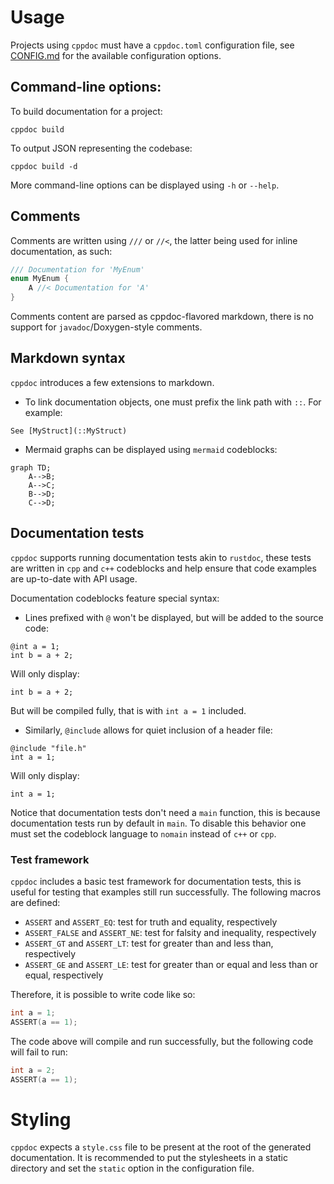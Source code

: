 # Usage
Projects using `cppdoc` must have a `cppdoc.toml` configuration file, see [CONFIG.md](CONFIG.md) for the available configuration options.

## Command-line options:
To build documentation for a project:

```
cppdoc build
```

To output JSON representing the codebase:

```
cppdoc build -d
```

More command-line options can be displayed using `-h` or `--help`.


## Comments
Comments are written using `///` or `//<`, the latter being used for inline documentation, as such:

```cpp
/// Documentation for 'MyEnum'
enum MyEnum {
	A //< Documentation for 'A' 
}
```

Comments content are parsed as cppdoc-flavored markdown, there is no support for `javadoc`/Doxygen-style comments.

## Markdown syntax
`cppdoc` introduces a few extensions to markdown.

- To link documentation objects, one must prefix the link path with `::`. For example:

```
See [MyStruct](::MyStruct)
```

- Mermaid graphs can be displayed using `mermaid` codeblocks:

```mermaid
graph TD;
    A-->B;
    A-->C;
    B-->D;
    C-->D;
```

## Documentation tests
`cppdoc` supports running documentation tests akin to `rustdoc`, these tests are written in `cpp` and `c++` codeblocks and help ensure that code examples are up-to-date with API usage.

Documentation codeblocks feature special syntax:
- Lines prefixed with `@` won't be displayed, but will be added to the source code:

```
@int a = 1;
int b = a + 2;
```

Will only display:

```
int b = a + 2;
```

But will be compiled fully, that is with `int a = 1` included.


- Similarly, `@include` allows for quiet inclusion of a header file:

```
@include "file.h"
int a = 1;
```

Will only display:

```
int a = 1;
```

Notice that documentation tests don't need a `main` function, this is because documentation tests run by default in `main`. To disable this behavior one must set the codeblock language to `nomain` instead of `c++` or `cpp`.


### Test framework
`cppdoc` includes a basic test framework for documentation tests, this is useful for testing that examples still run successfully.
The following macros are defined:

- `ASSERT` and `ASSERT_EQ`: test for truth and equality, respectively
- `ASSERT_FALSE` and `ASSERT_NE`: test for falsity and inequality, respectively
- `ASSERT_GT` and `ASSERT_LT`: test for greater than and less than, respectively
- `ASSERT_GE` and `ASSERT_LE`: test for greater than or equal and less than or equal, respectively

Therefore, it is possible to write code like so:

```c++
int a = 1;
ASSERT(a == 1);
```

The code above will compile and run successfully, but the following code will fail to run:

```c++
int a = 2;
ASSERT(a == 1);
```


# Styling
`cppdoc` expects a `style.css` file to be present at the root of the generated documentation. It is recommended to put the stylesheets in a static directory and set the `static` option in the configuration file.
